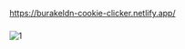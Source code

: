 https://burakeldn-cookie-clicker.netlify.app/
###
![1](https://github.com/burakeldn/cookie-clicker-reactjs/assets/96900698/26a3cd0f-9a85-4892-9491-5a6d4231c103)
###
